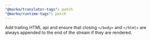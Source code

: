 ```yaml
---
"@marko/translator-tags": patch
"@marko/runtime-tags": patch
---
```


Add trailing HTML api and ensure that closing `</body>` and `</html>` are always appended to the end of the stream if they are rendered.
